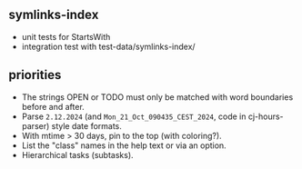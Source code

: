 ## symlinks-index

- unit tests for StartsWith
- integration test with test-data/symlinks-index/

## priorities

- The strings OPEN or TODO must only be matched with word boundaries before and after.
- Parse `2.12.2024` (and `Mon_21_Oct_090435_CEST_2024`, code in
  cj-hours-parser) style date formats.
- With mtime > 30 days, pin to the top (with coloring?).
- List the "class" names in the help text or via an option.
- Hierarchical tasks (subtasks).
